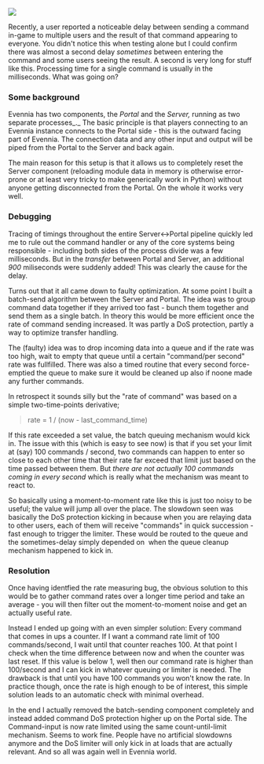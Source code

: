 [![](https://upload.wikimedia.org/wikipedia/commons/thumb/1/1d/DrinkingStraws.jpg/401px-DrinkingStraws.jpg)](https://upload.wikimedia.org/wikipedia/commons/thumb/1/1d/DrinkingStraws.jpg/401px-DrinkingStraws.jpg)

Recently, a user reported a noticeable delay between sending a command in-game to multiple users and the result of that command appearing to everyone. You didn't notice this when testing alone but I could confirm there was almost a second delay _sometimes_ between entering the command and some users seeing the result. A second is very long for stuff like this. Processing time for a single command is usually in the milliseconds. What was going on?  
  

### Some background 

Evennia has two components, the _Portal_ and the _Server,_ running as two separate processes_._ The basic principle is that players connecting to an Evennia instance connects to the Portal side - this is the outward facing part of Evennia. The connection data and any other input and output will be piped from the Portal to the Server and back again.  
  
The main reason for this setup is that it allows us to completely reset the Server component (reloading module data in memory is otherwise error-prone or at least very tricky to make generically work in Python) without anyone getting disconnected from the Portal. On the whole it works very well.  
  

### Debugging

  
Tracing of timings throughout the entire Server<->Portal pipeline quickly led me to rule out the command handler or any of the core systems being responsible - including both sides of the process divide was a few milliseconds. But in the _transfer_ between Portal and Server, an additional _900_ miliseconds were suddenly added! This was clearly the cause for the delay.  
  
Turns out that it all came down to faulty optimization. At some point I built a batch-send algorithm between the Server and Portal. The idea was to group command data together if they arrived too fast - bunch them together and send them as a single batch. In theory this would be more efficient once the rate of command sending increased. It was partly a DoS protection, partly a way to optimize transfer handling.  
  
The (faulty) idea was to drop incoming data into a queue and if the rate was too high, wait to empty that queue until a certain "command/per second" rate was fullfilled. There was also a timed routine that every second force-emptied the queue to make sure it would be cleaned up also if noone made any further commands.  
  
In retrospect it sounds silly but the "rate of command" was based on a simple two-time-points derivative;  
  

> rate = 1 / (now - last_command_time)

  
If this rate exceeded a set value, the batch queuing mechanism would kick in. The issue with this (which is easy to see now) is that if you set your limit at (say) 100 commands / second, two commands can happen to enter so close to each other time that their rate far exceed that limit just based on the time passed between them. But _there are not actually 100 commands coming in every second_ which is really what the mechanism was meant to react to.  
  
So basically using a moment-to-moment rate like this is just too noisy to be useful; the value will jump all over the place. The slowdown seen was basically the DoS protection kicking in because when you are relaying data to other users, each of them will receive "commands" in quick succession - fast enough to trigger the limiter. These would be routed to the queue and the sometimes-delay simply depended on  when the queue cleanup mechanism happened to kick in.  
  

### Resolution

  
Once having identfied the rate measuring bug, the obvious solution to this would be to gather command rates over a longer time period and take an average - you will then filter out the moment-to-moment noise and get an actually useful rate.  
  
Instead I ended up going with an even simpler solution: Every command that comes in ups a counter. If I want a command rate limit of 100 commands/second, I wait until that counter reaches 100. At that point I check when the time difference between now and when the counter was last reset. If this value is below 1, well then our command rate is higher than 100/second and I can kick in whatever queuing or limiter is needed. The drawback is that until you have 100 commands you won't know the rate. In practice though, once the rate is high enough to be of interest, this simple solution leads to an automatic check with minimal overhead.  
  
In the end I actually removed the batch-sending component completely and instead added command DoS protection higher up on the Portal side. The Command-input is now rate limited using the same count-until-limit mechanism. Seems to work fine. People have no artificial slowdowns anymore and the DoS limiter will only kick in at loads that are actually relevant. And so all was again well in Evennia world.